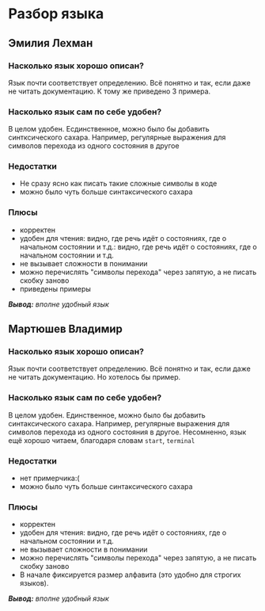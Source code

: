 # Разбор языка
## Эмилия Лехман
### Насколько язык хорошо описан?

Язык почти соответствует определению. Всё понятно и так, если даже не читать документацию. К тому же
приведено 3 примера.
### Насколько язык сам по себе удобен?

В целом удобен. Есдинственное, можно было бы добавить синтксического сахара. Например, регулярные выражения для символов перехода
из одного состояния в другое

### Недостатки
+ Не сразу ясно как писать такие сложные символы в коде
+ можно было чуть больше синтаксического сахара

### Плюсы
+ корректен
+ удобен для чтения: видно, где речь идёт о состояниях, где о начальном состоянии и т.д.: видно, где речь идёт о состояниях, где о начальном состоянии и т.д.
+ не вызывает сложности в понимании
+ можно перечислять "символы перехода" через запятую, а не писать скобку заново
+ приведены примеры

***Вывод:*** *вполне удобный язык*
## Мартюшев Владимир
### Насколько язык хорошо описан?

Язык почти соответствует определению. Всё понятно и так, если даже не читать документацию. Но хотелось бы пример.
### Насколько язык сам по себе удобен?

В целом удобен. Единственное, можно было бы добавить синтаксического сахара. Например, регулярные выражения для символов перехода
из одного состояния в другое. Несомненно, язык ещё хорошо читаем, благодаря словам `start`, `terminal`

### Недостатки
+ нет примерчика:(
+ можно было чуть больше синтаксического сахара

### Плюсы
+ корректен
+ удобен для чтения: видно, где речь идёт о состояниях, где о начальном состоянии и т.д.
+ не вызывает сложности в понимании
+ можно перечислять "символы перехода" через запятую, а не писать скобку заново
+ В начале фиксируется размер алфавита (это удобно для строгих языков).

***Вывод:*** *вполне удобный язык*